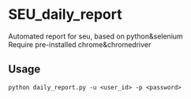 # SEU_daily_report
Automated report for seu, based on python&selenium  
Require pre-installed chrome&chromedriver

## Usage
```shell
python daily_report.py -u <user_id> -p <password>
```
